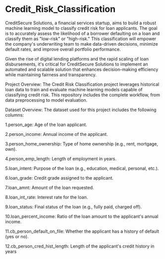 # Credit_Risk_Classification
CreditSecure Solutions, a financial services startup, aims to build a robust machine learning model to classify credit risk for loan applicants. The goal is to accurately assess the likelihood of a borrower defaulting on a loan and classify them as "low-risk" or "high-risk." This classification will empower the company's underwriting team to make data-driven decisions, minimize default rates, and improve overall portfolio performance.

Given the rise of digital lending platforms and the rapid scaling of loan disbursements, it's critical for CreditSecure Solutions to implement an automated and scalable solution that enhances decision-making efficiency while maintaining fairness and transparency.

Project Overview: The Credit Risk Classification project leverages historical loan data to train and evaluate machine learning models capable of classifying credit risk. This repository includes the complete workflow, from data preprocessing to model evaluation.

Dataset Overview:
The dataset used for this project includes the following columns:

1.person_age: Age of the loan applicant.

2.person_income: Annual income of the applicant.

3.person_home_ownership: Type of home ownership (e.g., rent, mortgage, own).

4.person_emp_length: Length of employment in years.

5.loan_intent: Purpose of the loan (e.g., education, medical, personal, etc.).

6.loan_grade: Credit grade assigned to the applicant.

7.loan_amnt: Amount of the loan requested.

8.loan_int_rate: Interest rate for the loan.

9.loan_status: Final status of the loan (e.g., fully paid, charged off).

10.loan_percent_income: Ratio of the loan amount to the applicant's annual income.

11.cb_person_default_on_file: Whether the applicant has a history of default (yes or no).

12.cb_person_cred_hist_length: Length of the applicant's credit history in years

